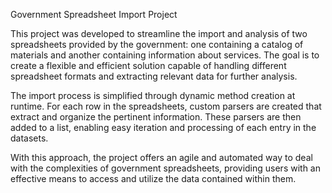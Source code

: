 Government Spreadsheet Import Project

This project was developed to streamline the import and analysis of two spreadsheets provided by the government: one containing a catalog of materials and another containing information about services. The goal is to create a flexible and efficient solution capable of handling different spreadsheet formats and extracting relevant data for further analysis.

The import process is simplified through dynamic method creation at runtime. For each row in the spreadsheets, custom parsers are created that extract and organize the pertinent information. These parsers are then added to a list, enabling easy iteration and processing of each entry in the datasets.

With this approach, the project offers an agile and automated way to deal with the complexities of government spreadsheets, providing users with an effective means to access and utilize the data contained within them.